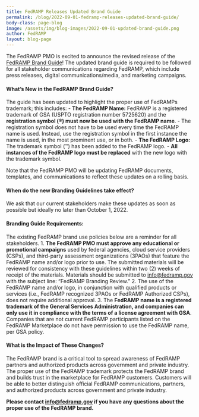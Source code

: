 ```yaml
---
title: FedRAMP Releases Updated Brand Guide
permalink: /blog/2022-09-01-fedramp-releases-updated-brand-guide/
body-class: page-blog
image: /assets/img/blog-images/2022-09-01-updated-brand-guide.png
author: FedRAMP
layout: blog-page
---
```

The FedRAMP PMO is excited to announce the revised release of the <a href="https://www.fedramp.gov/assets/resources/documents/FedRAMP_Branding_Guidance.pdf" target="_blank" rel="noopener noreferrer">FedRAMP Brand Guide</a>! The updated brand guide is required to be followed for all stakeholder communications regarding FedRAMP, which include press releases, digital communications/media, and marketing campaigns.

<h4 style>What’s New in the FedRAMP Brand Guide?</h4>
The guide has been updated to highlight the proper use of FedRAMPs trademark; this includes: 
- <b>The FedRAMP Name:</b> FedRAMP is a registered trademark of GSA (USPTO registration number 5725620) and the <b>registration symbol (®) must now be used with the FedRAMP name</b>. 
  - The registration symbol does not have to be used every time the FedRAMP name is used. Instead, use the registration symbol in the first instance the name is used, in the most prominent use, or in both.
- <b>The FedRAMP Logo:</b> The trademark symbol (™) has been added to the FedRAMP logo. 
  - <b>All instances of the FedRAMP logo must be replaced</b> with the new logo with the trademark symbol. 

Note that the FedRAMP PMO will be updating FedRAMP documents, templates, and communications to reflect these updates on a rolling basis.

<h4 style>When do the new Branding Guidelines take effect?</h4>
We ask that our current stakeholders make these updates as soon as possible but ideally no later than October 1, 2022.

<h4 style>Branding Guide Requirements: </h4>
The existing FedRAMP brand use policies below are a reminder for all stakeholders. 
1. <b>The FedRAMP PMO must approve any educational or promotional campaigns</b> used by federal agencies, cloud service providers (CSPs), and third-party assessment organizations (3PAOs) that feature the FedRAMP name and/or logo prior to use. The submitted materials will be reviewed for consistency with these guidelines within two (2) weeks of receipt of the materials. Materials should be submitted to <a href="mailto:info@fedramp.gov?subject=FedRAMP Branding Review">info@fedramp.gov</a> with the subject line: “FedRAMP Branding Review.”
2. The use of the FedRAMP name and/or logo, in conjunction with qualified products or services (i.e., FedRAMP recognized 3PAOs or FedRAMP Authorized CSPs), does not require additional approval.
3. The <b>FedRAMP name is a registered trademark of the General Services Administration, and companies can only use it in compliance with the terms of a license agreement with GSA</b>. Companies that are not current FedRAMP participants listed on the FedRAMP Marketplace do not have permission to use the FedRAMP name, per GSA policy.

<h4>What is the Impact of These Changes?</h4>
The FedRAMP brand is a critical tool to spread awareness of FedRAMP partners and authorized products across government and private industry. The proper use of the FedRAMP trademark protects the FedRAMP brand and builds trust in the marketplace for FedRAMP customers. Customers will be able to better distinguish official FedRAMP communications, partners, and authorized products across government and private industry. 

<b>Please contact <a href="mailto:info@fedramp.gov">info@fedramp.gov</a> if you have any questions about the proper use of the FedRAMP brand.</b>
